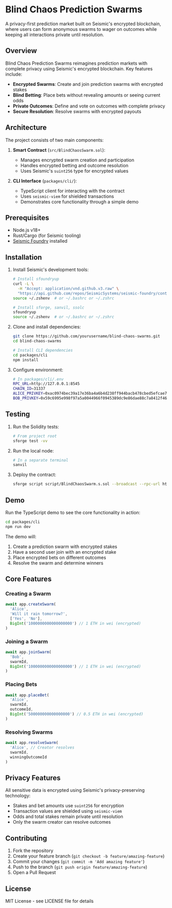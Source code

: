 # Blind Chaos Prediction Swarms

A privacy-first prediction market built on Seismic's encrypted blockchain, where users can form anonymous swarms to wager on outcomes while keeping all interactions private until resolution.

## Overview

Blind Chaos Prediction Swarms reimagines prediction markets with complete privacy using Seismic's encrypted blockchain. Key features include:

- **Encrypted Swarms**: Create and join prediction swarms with encrypted stakes
- **Blind Betting**: Place bets without revealing amounts or seeing current odds
- **Private Outcomes**: Define and vote on outcomes with complete privacy
- **Secure Resolution**: Resolve swarms with encrypted payouts

## Architecture

The project consists of two main components:

1. **Smart Contract** (`src/BlindChaosSwarm.sol`):
   - Manages encrypted swarm creation and participation
   - Handles encrypted betting and outcome resolution
   - Uses Seismic's `suint256` type for encrypted values

2. **CLI Interface** (`packages/cli/`):
   - TypeScript client for interacting with the contract
   - Uses `seismic-viem` for shielded transactions
   - Demonstrates core functionality through a simple demo

## Prerequisites

- Node.js v18+
- Rust/Cargo (for Seismic tooling)
- [Seismic Foundry](https://github.com/SeismicSystems/seismic-foundry) installed

## Installation

1. Install Seismic's development tools:
   ```bash
   # Install sfoundryup
   curl -L \
     -H "Accept: application/vnd.github.v3.raw" \
     "https://api.github.com/repos/SeismicSystems/seismic-foundry/contents/sfoundryup/install?ref=seismic" | bash
   source ~/.zshenv  # or ~/.bashrc or ~/.zshrc

   # Install sforge, sanvil, ssolc
   sfoundryup
   source ~/.zshenv  # or ~/.bashrc or ~/.zshrc
   ```

2. Clone and install dependencies:
   ```bash
   git clone https://github.com/yourusername/blind-chaos-swarms.git
   cd blind-chaos-swarms
   
   # Install CLI dependencies
   cd packages/cli
   npm install
   ```

3. Configure environment:
   ```bash
   # In packages/cli/.env
   RPC_URL=http://127.0.0.1:8545
   CHAIN_ID=31337
   ALICE_PRIVKEY=0xac0974bec39a17e36ba4a6b4d238ff944bacb478cbed5efcae784d7bf4f2ff80
   BOB_PRIVKEY=0x59c6995e998f97a5a0044966f0945389dc9e86dae88c7a8412f4603b6b78690d
   ```

## Testing

1. Run the Solidity tests:
   ```bash
   # From project root
   sforge test -vv
   ```

2. Run the local node:
   ```bash
   # In a separate terminal
   sanvil
   ```

3. Deploy the contract:
   ```bash
   sforge script script/BlindChaosSwarm.s.sol --broadcast --rpc-url http://127.0.0.1:8545 --private-key 0xac0974bec39a17e36ba4a6b4d238ff944bacb478cbed5efcae784d7bf4f2ff80
   ```

## Demo

Run the TypeScript demo to see the core functionality in action:

```bash
cd packages/cli
npm run dev
```

The demo will:
1. Create a prediction swarm with encrypted stakes
2. Have a second user join with an encrypted stake
3. Place encrypted bets on different outcomes
4. Resolve the swarm and determine winners

## Core Features

### Creating a Swarm

```typescript
await app.createSwarm(
  'Alice',
  'Will it rain tomorrow?',
  ['Yes', 'No'],
  BigInt('1000000000000000000') // 1 ETH in wei (encrypted)
)
```

### Joining a Swarm

```typescript
await app.joinSwarm(
  'Bob',
  swarmId,
  BigInt('1000000000000000000') // 1 ETH in wei (encrypted)
)
```

### Placing Bets

```typescript
await app.placeBet(
  'Alice',
  swarmId,
  outcomeId,
  BigInt('500000000000000000') // 0.5 ETH in wei (encrypted)
)
```

### Resolving Swarms

```typescript
await app.resolveSwarm(
  'Alice', // Creator resolves
  swarmId,
  winningOutcomeId
)
```

## Privacy Features

All sensitive data is encrypted using Seismic's privacy-preserving technology:

- Stakes and bet amounts use `suint256` for encryption
- Transaction values are shielded using `seismic-viem`
- Odds and total stakes remain private until resolution
- Only the swarm creator can resolve outcomes

## Contributing

1. Fork the repository
2. Create your feature branch (`git checkout -b feature/amazing-feature`)
3. Commit your changes (`git commit -m 'Add amazing feature'`)
4. Push to the branch (`git push origin feature/amazing-feature`)
5. Open a Pull Request

## License

MIT License - see LICENSE file for details
